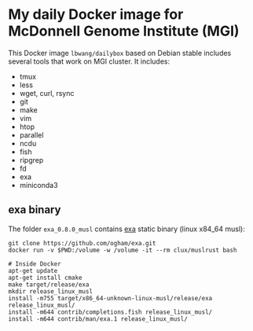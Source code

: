 # My daily Docker image for McDonnell Genome Institute (MGI)
This Docker image `lbwang/dailybox` based on Debian stable includes several tools that work on MGI cluster. It includes:

- tmux
- less
- wget, curl, rsync
- git
- make
- vim
- htop
- parallel
- ncdu
- fish
- ripgrep
- fd
- exa
- miniconda3


## exa binary
The folder `exa_0.8.0_musl` contains [exa] static binary (linux x84_64 musl):

    git clone https://github.com/ogham/exa.git
    docker run -v $PWD:/volume -w /volume -it --rm clux/muslrust bash

    # Inside Docker
    apt-get update
    apt-get install cmake
    make target/release/exa
    mkdir release_linux_musl
    install -m755 target/x86_64-unknown-linux-musl/release/exa release_linux_musl/
    install -m644 contrib/completions.fish release_linux_musl/
    install -m644 contrib/man/exa.1 release_linux_musl/

[exa]: https://github.com/ogham/exa
